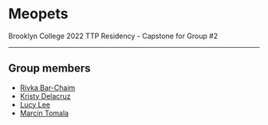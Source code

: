 # Meopets
Brooklyn College 2022 TTP Residency - Capstone for Group #2

---

## Group members
* [Rivka Bar-Chaim](https://github.com/YahiaE)
* [Kristy Delacruz](https://github.com/itsskristyy)
* [Lucy Lee](https://github.com/lucylee-412)
* [Marcin Tomala](https://github.com/marcintomala)
